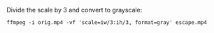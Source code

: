Divide the scale by 3 and convert to grayscale:

```
ffmpeg -i orig.mp4 -vf 'scale=iw/3:ih/3, format=gray' escape.mp4
```
